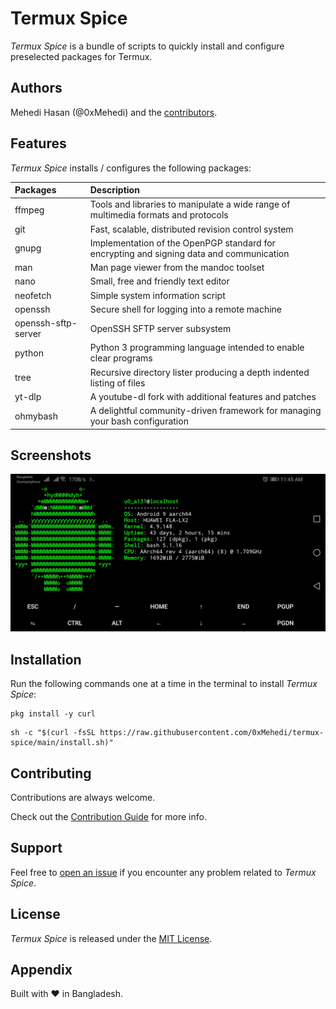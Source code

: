 <!-- cspell:words Mehedi Hasan mandoc neofetch ohmybash termux toolset -->

# Termux Spice

_Termux Spice_ is a bundle of scripts to quickly install and configure preselected packages for Termux.

## Authors

Mehedi Hasan (@0xMehedi) and the [contributors](https://github.com/0xMehedi/termux-spice/graphs/contributors).

## Features

_Termux Spice_ installs / configures the following packages:

| Packages            | Description                                                                              |
| :------------------ | :--------------------------------------------------------------------------------------- |
| ffmpeg              | Tools and libraries to manipulate a wide range of multimedia formats and protocols       |
| git                 | Fast, scalable, distributed revision control system                                      |
| gnupg               | Implementation of the OpenPGP standard for encrypting and signing data and communication |
| man                 | Man page viewer from the mandoc toolset                                                  |
| nano                | Small, free and friendly text editor                                                     |
| neofetch            | Simple system information script                                                         |
| openssh             | Secure shell for logging into a remote machine                                           |
| openssh-sftp-server | OpenSSH SFTP server subsystem                                                            |
| python              | Python 3 programming language intended to enable clear programs                          |
| tree                | Recursive directory lister producing a depth indented listing of files                   |
| yt-dlp              | A youtube-dl fork with additional features and patches                                   |
| ohmybash            | A delightful community-driven framework for managing your bash configuration             |

## Screenshots

![neofetch](./assets/img/neofetch.jpg "Neofetch")

## Installation

Run the following commands one at a time in the terminal to install _Termux Spice_:

```shell
pkg install -y curl
```

```shell
sh -c "$(curl -fsSL https://raw.githubusercontent.com/0xMehedi/termux-spice/main/install.sh)"
```

## Contributing

Contributions are always welcome.

Check out the [Contribution Guide](./CONTRIBUTING.md) for more info.

## Support

Feel free to [open an issue](https://github.com/0xMehedi/termux-spice/issues/new/choose) if you encounter any problem related to _Termux Spice_.

## License

_Termux Spice_ is released under the [MIT License](./LICENSE).

## Appendix

Built with :heart: in Bangladesh.
